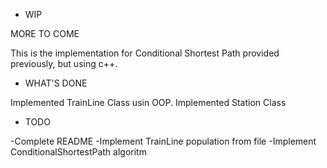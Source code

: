 * WIP

MORE TO COME

This is the implementation for Conditional Shortest Path provided previously, but using c++.

* WHAT'S DONE

Implemented TrainLine Class usin OOP.
Implemented Station Class

* TODO

-Complete README
-Implement TrainLine population from file
-Implement ConditionalShortestPath algoritm

